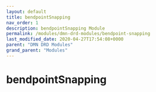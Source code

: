 ```yaml
---
layout: default
title: bendpointSnapping 
nav_order: 1
description: bendpointSnapping Module
permalink: /modules/dmn-drd-modules/bendpoint-snapping
last_modified_date: 2020-04-27T17:54:08+0000
parent: "DMN DRD Modules"
grand_parent: "Modules"
---
```


# bendpointSnapping
